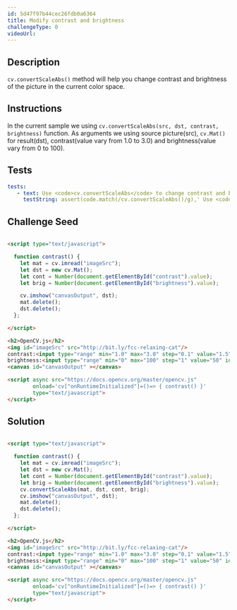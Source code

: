 ```yaml
---
id: 5d47f97b44cec26fdb0a6364
title: Modify contrast and brightness
challengeType: 0
videoUrl:
---
```


## Description
<section id='description'>
<code>cv.convertScaleAbs()</code> method will help you change contrast and brightness of the picture in the current color space.
</section>

## Instructions
<section id='instructions'>
In the current sample we using <code>cv.convertScaleAbs(src, dst, contrast, brightness)</code> function.
As arguments we using source picture(src), <code>cv.Mat()</code> for result(dst), contrast(value vary from 1.0 to 3.0) and brightness(value vary from 0 to 100).
</section>

## Tests
<section id='tests'>

```yml
tests:
   - text: Use <code>cv.convertScaleAbs</code> to change contrast and brightness
     testString: assert(code.match(/cv.convertScaleAbs()/g),' Use <code>cv.convertScaleAbs</code> to change contrast and brightness');
```
</section>

## Challenge Seed

<section id='challengeSeed'>

<div id='html-seed'>

```html

<script type="text/javascript">

  function contrast() {
    let mat = cv.imread("imageSrc");
    let dst = new cv.Mat();
    let cont = Number(document.getElementById("contrast").value);
    let brig = Number(document.getElementById("brightness").value);

    cv.imshow("canvasOutput", dst);
    mat.delete();
    dst.delete();
  };

</script>

<h2>OpenCV.js</h2>
<img id="imageSrc" src="http://bit.ly/fcc-relaxing-cat"/>
contrast:<input type="range" min="1.0" max="3.0" step="0.1" value="1.5" id="contrast" onchange="contrast()">
brightness:<input type="range" min="0" max="100" step="1" value="50" id="brightness" onchange="contrast()">
<canvas id="canvasOutput" ></canvas>

<script async src="https://docs.opencv.org/master/opencv.js"
        onload='cv["onRuntimeInitialized"]=()=> { contrast() }'  
        type="text/javascript">
</script>

```

</div>

</section>

## Solution
<section id='solution'>

```html

<script type="text/javascript">

  function contrast() {
    let mat = cv.imread("imageSrc");
    let dst = new cv.Mat();
    let cont = Number(document.getElementById("contrast").value);
    let brig = Number(document.getElementById("brightness").value);
    cv.convertScaleAbs(mat, dst, cont, brig);
    cv.imshow("canvasOutput", dst);
    mat.delete();
    dst.delete();
  };

</script>

<h2>OpenCV.js</h2>
<img id="imageSrc" src="http://bit.ly/fcc-relaxing-cat"/>
contrast:<input type="range" min="1.0" max="3.0" step="0.1" value="1.5" id="contrast" onchange="contrast()">
brightness:<input type="range" min="0" max="100" step="1" value="50" id="brightness" onchange="contrast()">
<canvas id="canvasOutput" ></canvas>

<script async src="https://docs.opencv.org/master/opencv.js"
        onload='cv["onRuntimeInitialized"]=()=> { contrast() }'  
        type="text/javascript">
</script>

```

</section>
